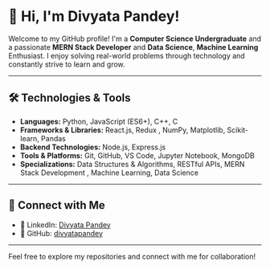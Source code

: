 # 👋 Hi, I'm Divyata Pandey!
Welcome to my GitHub profile! I'm a **Computer Science Undergraduate** and a passionate **MERN Stack Developer** and **Data Science**, **Machine Learning** Enthusiast. I enjoy solving real-world problems through technology and constantly strive to learn and grow.

---

## 🛠️ Technologies & Tools
- **Languages:** Python, JavaScript (ES6+), C++, C  
- **Frameworks & Libraries:**  React.js, Redux , NumPy, Matplotlib, Scikit-learn, Pandas 
- **Backend Technologies:** Node.js, Express.js  
- **Tools & Platforms:** Git, GitHub, VS Code, Jupyter Notebook, MongoDB
- **Specializations:** Data Structures & Algorithms, RESTful APIs, MERN Stack Development , Machine Learning, Data Science 

---

## 🔗 Connect with Me
- 💼 LinkedIn: [Divyata Pandey](https://www.linkedin.com/in/divyata-pandey-0099b525a/)
- 🐙 GitHub: [divyatapandey](https://github.com/divyatapandey)

---

Feel free to explore my repositories and connect with me for collaboration!
